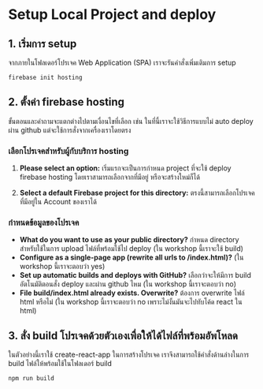 
# Setup Local Project and deploy

## 1. เริ่มการ setup 

จากภายในโฟลเดอร์โปรเจค Web Application (SPA) เราจะรันคำสั่งเพิ่มเติมการ setup 

```bash
firebase init hosting
```

## 2. ตั้งค่า firebase hosting 

ขั้นตอนและคำถามจะแตกต่างไปตามเงื่อนไขที่เลือก เช่น ในที่นี้เราจะใช้วิธีการแบบไม่ auto deploy ผ่าน github แต่จะใช้การสั่งจากเครื่องเราโดยตรง 

### เลือกโปรเจคสำหรับผู้กับบริการ hosting

1. **Please select an option:** เริ่มแรกจะเป็นการกำหนด project ที่จะใช้ deploy firebase hosting โดยเราสามารถเลือกจากที่มีอยู่ หรือจะสร้างใหม่ก็ได้
   
2. **Select a default Firebase project for this directory:** ตรงนี้สามารถเลือกโปรเจคที่มีอยู่ใน Account ของเราได้

### กำหนดข้อมูลของโปรเจค

- **What do you want to use as your public directory?** กำหนด directory สำหรับใช้ในการ upload ไฟล์ที่พร้อมใช้ไป deploy (ใน workshop นี้เราจะใช้ build)
- **Configure as a single-page app (rewrite all urls to /index.html)?** (ใน workshop นี้เราจะตอบว่า yes)
- **Set up automatic builds and deploys with GitHub?** เลือกว่าจะให้มีการ build อัตโนมัติตอนสั่ง deploy และผ่าน github ไหม (ใน workshop นี้เราจะตอบว่า no)
- **File build/index.html already exists. Overwrite?** ต้องการ overwrite ไฟล์ html หรือไม่ (ใน workshop นี้เราจะตอบว่า no เพราะไม่งั้นมันจะไปทับโค้ด react ใน html)

## 3. สั่ง build โปรเจคด้วยตัวเองเพื่อให้ได้ไฟล์ที่พร้อมอัพโหลด

ในตัวอย่างนี้เราใช้ create-react-app ในการสร้างโปรเจค เราจึงสามารถใช้คำสั่งด้านล่างในการ build ไฟล์ให้พร้อมใช้ในโฟลเดอร์ build 

```bash
npm run build
```

